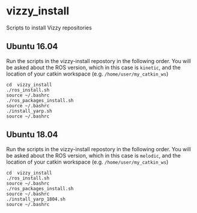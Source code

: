 # vizzy_install
Scripts to install Vizzy repositories

## Ubuntu 16.04

Run the scripts in the vizzy-install repostory in the following order. You will be asked about the ROS version, which in this case is `kinetic`, and the location of your catkin workspace (e.g. `/home/user/my_catkin_ws`)

    cd  vizzy_install
    ./ros_install.sh
    source ~/.bashrc
    ./ros_packages_install.sh
    source ~/.bashrc
    ./install_yarp.sh
    source ~/.bashrc

## Ubuntu 18.04

Run the scripts in the vizzy-install repostory in the following order. You will be asked about the ROS version, which in this case is `melodic`, and the location of your catkin workspace (e.g. `/home/user/my_catkin_ws`)

    cd  vizzy_install
    ./ros_install.sh
    source ~/.bashrc
    ./ros_packages_install.sh
    source ~/.bashrc
    ./install_yarp_1804.sh
    source ~/.bashrc
